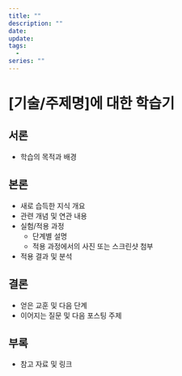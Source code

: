 ```yaml
---
title: ""
description: ""
date: 
update: 
tags:
  -
series: ""
---
```



# [기술/주제명]에 대한 학습기

## 서론
- 학습의 목적과 배경

## 본론
- 새로 습득한 지식 개요
- 관련 개념 및 연관 내용
- 실험/적용 과정
  - 단계별 설명
  - 적용 과정에서의 사진 또는 스크린샷 첨부
- 적용 결과 및 분석

## 결론
- 얻은 교훈 및 다음 단계
- 이어지는 질문 및 다음 포스팅 주제

## 부록
- 참고 자료 및 링크
